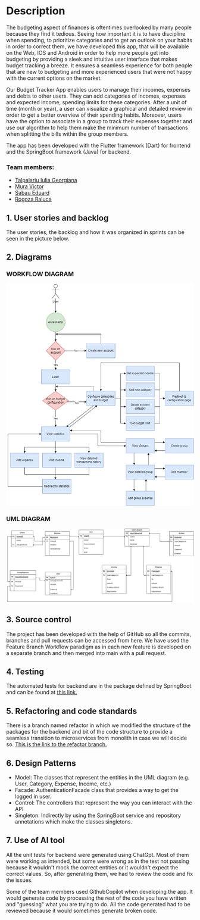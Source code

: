 # Description
The budgeting aspect of finances is oftentimes overlooked by many people because they find it tedious. Seeing how important it is to have discipline when spending, to prioritize categories and to get an outlook on your habits in order to correct them, we have developed this app, that will be available on the Web, IOS and Android in order to help more people get into budgeting by providing a sleek and intuitive user interface that makes budget tracking a breeze. It ensures a seamless experience for both people that are new to budgeting and more experienced users that were not happy with the current options on the market.

Our Budget Tracker App enables users to manage their incomes, expenses and debts to other users. They can add categories of incomes, expenses and expected income, spending limits for these categories. After a unit of time (month or year), a user can visualize a graphical and detailed review in order to get a better overview of their spending habits. Moreover, users have the option to associate in a group to track their expenses together and use our algorithm to help them make the minimum number of transactions when splitting the bills within the group members.

The app has been developed with the Flutter framework (Dart) for frontend and the SpringBoot framework (Java) for backend.

### Team members:
- [Talpalariu Iulia Georgiana](https://github.com/iuliali)
- [Mura Victor](https://github.com/victormura)
- [Sabau Eduard](https://github.com/SabauEduard)
- [Rogoza Raluca](https://github.com/ralucarogoza)

## 1. User stories and backlog
The user stories, the backlog and how it was organized in sprints can be seen in the picture below.
## 2. Diagrams
### WORKFLOW DIAGRAM
![Unfortunately the image did not load :(](images/FlowChart.drawio.png "WORKFLOW diagram")
### UML DIAGRAM
![Unfortunately the image did not load :(](images/ERD.drawio.png "UML diagram")
## 3. Source control
The project has been developed with the help of GitHub so all the commits, branches and pull requests can be accessed from here. We have used the Feature Branch Workflow paradigm as in each new feature is developed on a separate branch and then merged into main with a pull request.
## 4. Testing
The automated tests for backend are in the package defined by SpringBoot and can be found at [this link.](https://github.com/iuliali/budget-tracker/tree/main/api/src/test/java/com/budgettracker/api/budgeting/unit)
## 5. Refactoring and code standards
There is a branch named refactor in which we modified the structure of the packages for the backend and bit of the code structure to provide a seamless transition to microservices from monolith in case we will decide so. [This is the link to the refactor branch.](https://github.com/iuliali/budget-tracker/tree/refactor/api/src/main/java/com/budgettracker/api)
## 6. Design Patterns
- Model: The classes that represent the entities in the UML diagram (e.g. User, Category, Expense, Income, etc.)
- Facade: AuthenticationFacade class that provides a way to get the logged in user.
- Control: The controllers that represent the way you can interact with the API
- Singleton: Indirectly by using the SpringBoot service and repository annotations which make the classes singletons.
## 7. Use of AI tool
All the unit tests for backend were generated using ChatGpt. Most of them were working as intended, but some were wrong as in the test not passing because it wouldn't mock the correct entities or it wouldn't expect the correct values. So, after generating them, we had to review the code and fix the issues.

Some of the team members used GithubCopilot when developing the app. It would generate code by processing the rest of the code you have written and "guessing" what you are trying to do. All the code generated had to be reviewed because it would sometimes generate broken code.